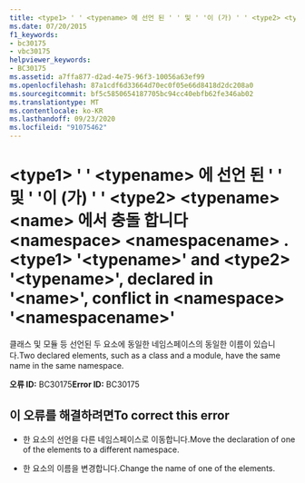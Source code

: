 ```yaml
---
title: <type1> ' ' <typename> 에 선언 된 ' ' 및 ' '이 (가) ' ' <type2> <typename> <name> 에서 충돌 합니다 <namespace> <namespacename> .
ms.date: 07/20/2015
f1_keywords:
- bc30175
- vbc30175
helpviewer_keywords:
- BC30175
ms.assetid: a7ffa877-d2ad-4e75-96f3-10056a63ef99
ms.openlocfilehash: 87a1cdf6d33664d70ec0f05e66d8418d2dc208a0
ms.sourcegitcommit: bf5c5850654187705bc94cc40ebfb62fe346ab02
ms.translationtype: MT
ms.contentlocale: ko-KR
ms.lasthandoff: 09/23/2020
ms.locfileid: "91075462"
---
```

# <a name="type1-typename-and-type2-typename-declared-in-name-conflict-in-namespace-namespacename"></a><span data-ttu-id="30b4c-102">\<type1> ' ' \<typename> 에 선언 된 ' ' 및 ' '이 (가) ' ' \<type2> \<typename> \<name> 에서 충돌 합니다 \<namespace> \<namespacename> .</span><span class="sxs-lookup"><span data-stu-id="30b4c-102">\<type1> '\<typename>' and \<type2> '\<typename>', declared in '\<name>', conflict in \<namespace> '\<namespacename>'</span></span>

<span data-ttu-id="30b4c-103">클래스 및 모듈 등 선언된 두 요소에 동일한 네임스페이스의 동일한 이름이 있습니다.</span><span class="sxs-lookup"><span data-stu-id="30b4c-103">Two declared elements, such as a class and a module, have the same name in the same namespace.</span></span>  
  
 <span data-ttu-id="30b4c-104">**오류 ID:** BC30175</span><span class="sxs-lookup"><span data-stu-id="30b4c-104">**Error ID:** BC30175</span></span>  
  
## <a name="to-correct-this-error"></a><span data-ttu-id="30b4c-105">이 오류를 해결하려면</span><span class="sxs-lookup"><span data-stu-id="30b4c-105">To correct this error</span></span>  
  
- <span data-ttu-id="30b4c-106">한 요소의 선언을 다른 네임스페이스로 이동합니다.</span><span class="sxs-lookup"><span data-stu-id="30b4c-106">Move the declaration of one of the elements to a different namespace.</span></span>  
  
- <span data-ttu-id="30b4c-107">한 요소의 이름을 변경합니다.</span><span class="sxs-lookup"><span data-stu-id="30b4c-107">Change the name of one of the elements.</span></span>
